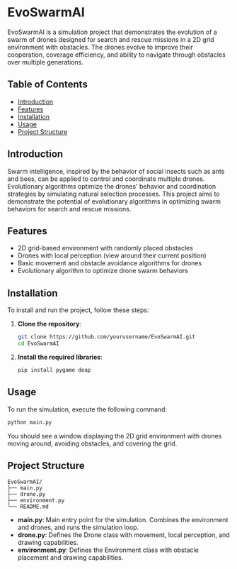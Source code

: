 # EvoSwarmAI

EvoSwarmAI is a simulation project that demonstrates the evolution of a swarm of drones designed for search and rescue missions in a 2D grid environment with obstacles. The drones evolve to improve their cooperation, coverage efficiency, and ability to navigate through obstacles over multiple generations.

## Table of Contents
- [Introduction](#introduction)
- [Features](#features)
- [Installation](#installation)
- [Usage](#usage)
- [Project Structure](#project-structure)

## Introduction

Swarm intelligence, inspired by the behavior of social insects such as ants and bees, can be applied to control and coordinate multiple drones. Evolutionary algorithms optimize the drones' behavior and coordination strategies by simulating natural selection processes. This project aims to demonstrate the potential of evolutionary algorithms in optimizing swarm behaviors for search and rescue missions.

## Features

- 2D grid-based environment with randomly placed obstacles
- Drones with local perception (view around their current position)
- Basic movement and obstacle avoidance algorithms for drones
- Evolutionary algorithm to optimize drone swarm behaviors

## Installation

To install and run the project, follow these steps:

1. **Clone the repository**:
    ```bash
    git clone https://github.com/yourusername/EvoSwarmAI.git
    cd EvoSwarmAI
    ```

2. **Install the required libraries**:
    ```bash
    pip install pygame deap
    ```

## Usage

To run the simulation, execute the following command:

```bash
python main.py
```

You should see a window displaying the 2D grid environment with drones moving around, avoiding obstacles, and covering the grid.

## Project Structure

```
EvoSwarmAI/
├── main.py
├── drone.py
├── environment.py
└── README.md
```

- **main.py**: Main entry point for the simulation. Combines the environment and drones, and runs the simulation loop.
- **drone.py**: Defines the Drone class with movement, local perception, and drawing capabilities.
- **environment.py**: Defines the Environment class with obstacle placement and drawing capabilities.
